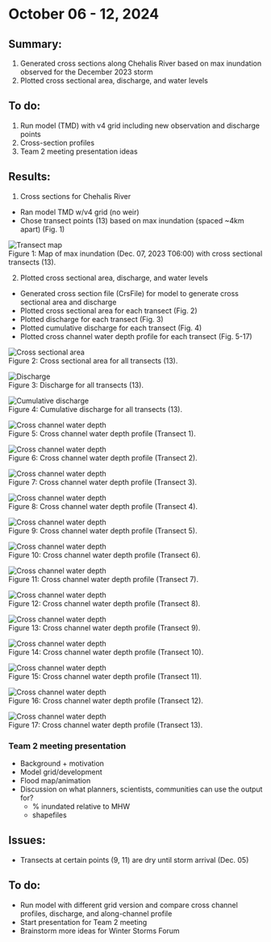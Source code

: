 # October 06 - 12, 2024

## Summary:
1) Generated cross sections along Chehalis River based on max inundation observed for the December 2023 storm<br>
2) Plotted cross sectional area, discharge, and water levels<br> 


## To do:
1) Run model (TMD) with v4 grid including new observation and discharge points
2) Cross-section profiles
3) Team 2 meeting presentation ideas


## Results:
1) Cross sections for Chehalis River<br>
- Ran model TMD w/v4 grid (no weir)
- Chose transect points (13) based on max inundation (spaced ~4km apart) (Fig. 1)

![Transect map](../Figures/101024meeting/Job21216554_TMDv4_transectmap.png)<br>
Figure 1: Map of max inundation (Dec. 07, 2023 T06:00) with cross sectional transects (13).

2) Plotted cross sectional area, discharge, and water levels<br>
- Generated cross section file (CrsFile) for model to generate cross sectional area and discharge
- Plotted cross sectional area for each transect (Fig. 2)
- Plotted discharge for each transect (Fig. 3)
- Plotted cumulative discharge for each transect (Fig. 4)
- Plotted cross channel water depth profile for each transect (Fig. 5-17)

![Cross sectional area](../Figures/101024meeting/Job21216554_TMDv4_transectarea.png)<br>
Figure 2: Cross sectional area for all transects (13).

![Discharge](../Figures/101024meeting/Job21216554_TMDv4_transectdischarge.png)<br>
Figure 3: Discharge for all transects (13).

![Cumulative discharge](../Figures/101024meeting/Job21216554_TMDv4_transectcumdischarge.png)<br>
Figure 4: Cumulative discharge for all transects (13).

![Cross channel water depth](../Figures/101024meeting/Job21216554_TMDv4_CH01.png)<br>
Figure 5: Cross channel water depth profile (Transect 1).

![Cross channel water depth](../Figures/101024meeting/Job21216554_TMDv4_CH02.png)<br>
Figure 6: Cross channel water depth profile (Transect 2).

![Cross channel water depth](../Figures/101024meeting/Job21216554_TMDv4_CH03.png)<br>
Figure 7: Cross channel water depth profile (Transect 3).

![Cross channel water depth](../Figures/101024meeting/Job21216554_TMDv4_CH04.png)<br>
Figure 8: Cross channel water depth profile (Transect 4).

![Cross channel water depth](../Figures/101024meeting/Job21216554_TMDv4_CH05.png)<br>
Figure 9: Cross channel water depth profile (Transect 5).

![Cross channel water depth](../Figures/101024meeting/Job21216554_TMDv4_CH06.png)<br>
Figure 10: Cross channel water depth profile (Transect 6).

![Cross channel water depth](../Figures/101024meeting/Job21216554_TMDv4_CH07.png)<br>
Figure 11: Cross channel water depth profile (Transect 7).

![Cross channel water depth](../Figures/101024meeting/Job21216554_TMDv4_CH08.png)<br>
Figure 12: Cross channel water depth profile (Transect 8).

![Cross channel water depth](../Figures/101024meeting/Job21216554_TMDv4_CH09.png)<br>
Figure 13: Cross channel water depth profile (Transect 9).

![Cross channel water depth](../Figures/101024meeting/Job21216554_TMDv4_CH10.png)<br>
Figure 14: Cross channel water depth profile (Transect 10).

![Cross channel water depth](../Figures/101024meeting/Job21216554_TMDv4_CH11.png)<br>
Figure 15: Cross channel water depth profile (Transect 11).

![Cross channel water depth](../Figures/101024meeting/Job21216554_TMDv4_CH12.png)<br>
Figure 16: Cross channel water depth profile (Transect 12).

![Cross channel water depth](../Figures/101024meeting/Job21216554_TMDv4_CH13.png)<br>
Figure 17: Cross channel water depth profile (Transect 13).


### Team 2 meeting presentation
- Background + motivation
- Model grid/development
- Flood map/animation
- Discussion on what planners, scientists, communities can use the output for?
	- % inundated relative to MHW
	- shapefiles


## Issues:
- Transects at certain points (9, 11) are dry until storm arrival (Dec. 05)


## To do:
- Run model with different grid version and compare cross channel profiles, discharge, and along-channel profile
- Start presentation for Team 2 meeting
- Brainstorm more ideas for Winter Storms Forum